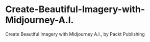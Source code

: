 # Create-Beautiful-Imagery-with-Midjourney-A.I.
Create Beautiful Imagery with Midjourney A.I., by Packt Publishing
